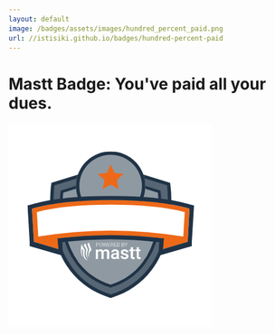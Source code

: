 ```yaml
---
layout: default
image: /badges/assets/images/hundred_percent_paid.png
url: //istisiki.github.io/badges/hundred-percent-paid
---
```


# Mastt Badge: You've paid all your dues.

![100% Paid](/assets/images/hundred_percent_paid.png "100% Paid")
